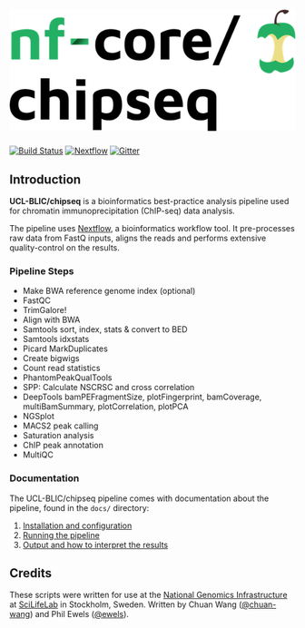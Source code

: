 # ![nf-core/chipseq](docs/images/chipseq_logo.png)

[![Build Status](https://travis-ci.org/nf-core/chipseq.svg?branch=master)](https://travis-ci.org/nf-core/chipseq)
[![Nextflow](https://img.shields.io/badge/nextflow-%E2%89%A50.30.1-brightgreen.svg)](https://www.nextflow.io/)
[![Gitter](https://img.shields.io/badge/gitter-%20join%20chat%20%E2%86%92-4fb99a.svg)](https://gitter.im/nf-core/Lobby)


## Introduction
**UCL-BLIC/chipseq** is a bioinformatics best-practice analysis pipeline used for chromatin immunoprecipitation (ChIP-seq) data analysis.

The pipeline uses [Nextflow](https://www.nextflow.io), a bioinformatics workflow tool. It pre-processes raw data from FastQ inputs, aligns the reads and performs extensive quality-control on the results.

### Pipeline Steps

* Make BWA reference genome index (optional)
* FastQC
* TrimGalore!
* Align with BWA
* Samtools sort, index, stats & convert to BED
* Samtools idxstats
* Picard MarkDuplicates
* Create bigwigs
* Count read statistics
* PhantomPeakQualTools
* SPP: Calculate NSCRSC and cross correlation
* DeepTools bamPEFragmentSize, plotFingerprint, bamCoverage, multiBamSummary, plotCorrelation, plotPCA
* NGSplot
* MACS2 peak calling
* Saturation analysis
* ChIP peak annotation
* MultiQC


### Documentation
The UCL-BLIC/chipseq pipeline comes with documentation about the pipeline, found in the `docs/` directory:

1. [Installation and configuration](docs/installation.md)
2. [Running the pipeline](docs/usage.md)
3. [Output and how to interpret the results](docs/output.md)


## Credits
These scripts were written for use at the [National Genomics Infrastructure](https://portal.scilifelab.se/genomics/)
at [SciLifeLab](http://www.scilifelab.se/) in Stockholm, Sweden.
Written by Chuan Wang ([@chuan-wang](https://github.com/chuan-wang)) and Phil Ewels ([@ewels](https://github.com/ewels)).
